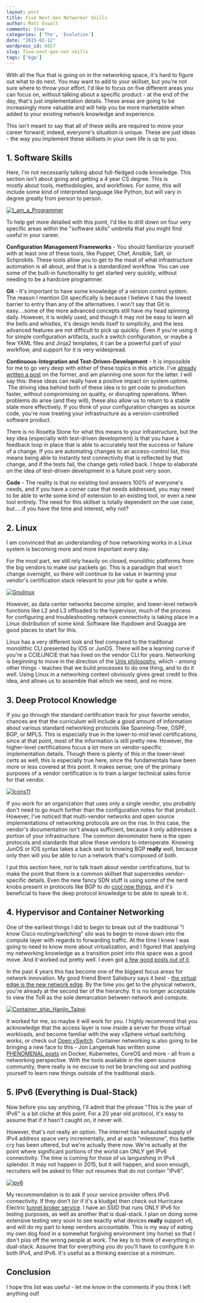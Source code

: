 ```yaml
---
layout: post
title: Five Next-Gen Networker Skills
author: Matt Oswalt
comments: true
categories: ['The', 'Evolution']
date: "2015-02-12"
wordpress_id: 6027
slug: five-next-gen-net-skills
tags: ['bgp']
---
```



With all the flux that is going on in the networking space, it's hard to figure out what to do next. You may want to add to your skillset, but you're not sure where to throw your effort. I'd like to focus on five different areas you can focus on, without talking about a specific product - at the end of the day, that's just implementation details. These areas are going to be increasingly more valuable and will help you be more marketable when added to your existing network knowledge and experience.

This isn't meant to say that all of these skills are required to move your career forward; indeed, everyone's situation is unique. These are just ideas - the way you implement these skillsets in your own life is up to you.

## 1. Software Skills

Here, I'm not necessarily talking about full-fledged code knowledge. This section isn't about going and getting a 4 year CS degree. This is mostly about tools, methodologies, and workflows. For some, this will include some kind of interpreted language like Python, but will vary in degree greatly from person to person.

[![I_am_a_Programmer](/assets/2015/02/I_am_a_Programmer.png)](/assets/2015/02/I_am_a_Programmer.png)

To help get more detailed with this point, I'd like to drill down on four very specific areas within the "software skills" umbrella that you might find useful in your career.

**Configuration Management Frameworks** - You should familiarize yourself with at least one of these tools, like Puppet, Chef, Ansible, Salt, or Schprokits. These tools allow you to get to the meat of what infrastructure automation is all about, and that is a standardized workflow. You can use some of the built-in functionality to get started very quickly, without needing to be a hardcore programmer.

**Git** - It's important to have some knowledge of a version control system. The reason I mention Git specifically is because I believe it has the lowest barrier to entry than any of the alternatives. I won't say that Git is easy....some of the more advanced concepts still have my head spinning daily. However, it is widely used, and though it may not be easy to learn all the bells and whistles, it's design lends itself to simplicity, and the less advanced features are not difficult to pick up quickly.  Even if you're using it for simple configuration artifacts, such a switch configuration, or maybe a few YAML files and Jinja2 templates, it can be a powerful part of your workflow, and support for it is very widespread.

**Continuous-Integration and Test-Driven-Development** - It is impossible for me to go very deep with either of these topics in this article. I've [already written a post](https://keepingitclassless.net/2015/01/continuous-integration-pipeline-network/) on the former, and am planning one soon for the latter. I will say this: these ideas can really have a positive impact on system uptime.  The driving idea behind both of these idea is to get code to production faster, without compromising on quality, or disrupting operations. When problems do arise (and they will), these also allow us to return to a stable state more effectively. If you think of your configuration changes as source code, you're now treating your infrastructure as a version-controlled software product.

There is no Rosetta Stone for what this means to your infrastructure, but the key idea (especially with test-driven development) is that you have a feedback loop in place that is able to accurately test the success or failure of a change. If you are automating changes to an access-control list, this means being able to instantly test connectivity that is reflected by that change, and if the tests fail, the change gets rolled back. I hope to elaborate on the idea of test-driven development in a future post very soon.

**Code** - The reality is that no existing tool answers 100% of everyone's needs, and if you have a corner case that needs addressed, you may need to be able to write some kind of extension to an existing tool, or even a new tool entirely. The need for this skillset is totally dependent on the use case, but.....if you have the time and interest, why not?

## 2. Linux

I am convinced that an understanding of how networking works in a Linux system is becoming more and more important every day.

For the most part, we still rely heavily on closed, monolithic platforms from the big vendors to make our packets go. This is a paradigm that won't change overnight, so there will continue to be value in learning your vendor's certification stack relevant to your job for quite a while.

[![Gnulinux](/assets/2015/02/Gnulinux.png)](/assets/2015/02/Gnulinux.png)

However, as data center networks become simpler, and lower-level network functions like L2 and L3 offloaded to the hypervisor, much of the process for configuring and troubleshooting network connectivity is taking place in a Linux distribution of some kind. Software like ifupdown and Quagga are good places to start for this.

Linux has a very different look and feel compared to the traditional monolithic CLI presented by IOS or JunOS. There will be a learning curve if you're a CCIE/JNCIE that has lived on the vendor CLI for years. Networking is beginning to move in the direction of the [Unix philosophy](http://www.faqs.org/docs/artu/ch01s06.html), which - among other things - teaches that we build processes to do one thing, and to do it well. Using Linux in a networking context obviously gives great credit to this idea, and allows us to assemble that which we need, and no more.

## 3. Deep Protocol Knowledge

If you go through the standard certification track for your favorite vendor, chances are that the curriculum will include a good amount of information about various standard networking protocols like Spanning-Tree, OSPF, BGP, or MPLS. This is especially true in the lower-to-mid level certifications, since at that point, most of the information is still pretty new. However, the higher-level certifications focus a lot more on vendor-specific implementation details. Though there is plenty of this in the lower-level certs as well, this is especially true here, since the fundamentals have been more or less covered at this point. It makes sense; one of the primary purposes of a vendor certification is to train a larger technical sales force for that vendor.

[![Icons11](/assets/2015/02/Réprésentation_dinternet.jpg)](/assets/2015/02/Réprésentation_dinternet.jpg)

If you work for an organization that uses only a single vendor, you probably don't need to go much further than the configuration notes for that product. However, I've noticed that multi-vendor networks and open source implementations of networking protocols are on the rise. In this case, the vendor's documentation isn't always sufficient, because it only addresses a portion of your infrastructure. The common denominator here is the open protocols and standards that allow these vendors to interoperate. Knowing JunOS or IOS syntax takes a back seat to knowing BGP **really** well, because only then will you be able to run a network that's composed of both.

I put this section here, not to talk trash about vendor certifications, but to make the point that there is a common skillset that supercedes vendor-specific details. Even the new fancy SDN stuff is using some of the nerd knobs present in protocols like BGP to do [cool new things](https://tools.ietf.org/html/draft-lapukhov-bgp-opaque-signaling-00), and it's beneficial to have the deep protocol knowledge to be able to speak to it.

## 4. Hypervisor and Container Networking

One of the earliest things I did to begin to break out of the traditional "I know Cisco routing/switching" silo was to begin to move down into the compute layer with regards to forwarding traffic. At the time I knew I was going to need to know more about virtualization, and I figured that applying my networking knowledge as a transition point into this space was a good move. And it worked out pretty well. I even got [a few good posts out of it](https://keepingitclassless.net/series/virtual-routing-2/).

In the past 4 years this has become one of the biggest focus areas for network innovation. My good friend Brent Salisbury says it best - [the virtual edge is the new network edge](http://networkstatic.net/network-iceberg/). By the time you get to the physical network, you're already at the second tier of the hierarchy. It is no longer acceptable to view the ToR as the sole demarcation between network and compute.

[![Container_ship_Hanjin_Taipei](/assets/2015/02/Container_ship_Hanjin_Taipei-1024x768.jpg)](/assets/2015/02/Container_ship_Hanjin_Taipei.jpg)

It worked for me, so maybe it will work for you. I highly recommend that you acknowledge that the access layer is now inside a server for those virtual workloads, and become familiar with the way vSphere virtual switching works, or check out [Open vSwitch](http://openvswitch.org/). Container networking is also going to be bringing a new face to this - Jon Langemak has written some [PHENOMENAL posts](http://www.dasblinkenlichten.com/docker-networking-101/) on Docker, Kubernetes, CoreOS and more - all from a networking perspective. With the tools available in the open source community, there really is no excuse to not be branching out and pushing yourself to learn new things outside of the traditional stack.

## 5. IPv6 (Everything is Dual-Stack)

Now before you say anything, I'll admit that the phrase "This is the year of IPv6" is a bit cliche at this point. For a 20 year old protocol, it's easy to assume that if it hasn't caught on, it never will.

However, that's not really an option. The internet has exhausted supply of IPv4 address space very incrementally, and at each "milestone", this battle cry has been uttered, but we're actually there now. We're actually at the point where significant portions of the world can ONLY get IPv6 connectivity. The time is coming for those of us languishing in IPv4 splendor. It may not happen in 2015, but it will happen, and soon enough, recruiters will be asked to filter out resumes that do not contain "IPv6".

[![ipv6](/assets/2015/02/ipv6.png)](/assets/2015/02/ipv6.png)

My recommendation is to ask if your service provider offers IPv6 connectivity. If they don't (or if it's a kludge) then check out Hurricane Electric [tunnel broker service](https://tunnelbroker.net/). I have an SSID that runs ONLY IPv6 for testing purposes, as well as another that is dual-stack. I plan on doing some extensive testing very soon to see exactly what devices **really** support v6, and will do my part to keep vendors accountable. This is my way of eating my own dog food in a somewhat forgiving environment (my home) so that I don't piss off the wrong people at work. The key is to think of everything in dual-stack. Assume that for everything you do you'll have to configure it in both IPv4, and IPv6. It's useful as a thinking exercise at a minimum.

## Conclusion

I hope this list was useful - let me know in the comments if you think I left anything out!
